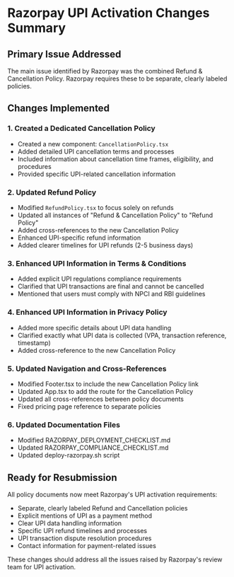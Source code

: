 # Razorpay UPI Activation Changes Summary

## Primary Issue Addressed
The main issue identified by Razorpay was the combined Refund & Cancellation Policy. Razorpay requires these to be separate, clearly labeled policies.

## Changes Implemented

### 1. Created a Dedicated Cancellation Policy
- Created a new component: `CancellationPolicy.tsx`
- Added detailed UPI cancellation terms and processes
- Included information about cancellation time frames, eligibility, and procedures
- Provided specific UPI-related cancellation information

### 2. Updated Refund Policy
- Modified `RefundPolicy.tsx` to focus solely on refunds
- Updated all instances of "Refund & Cancellation Policy" to "Refund Policy"
- Added cross-references to the new Cancellation Policy
- Enhanced UPI-specific refund information
- Added clearer timelines for UPI refunds (2-5 business days)

### 3. Enhanced UPI Information in Terms & Conditions
- Added explicit UPI regulations compliance requirements
- Clarified that UPI transactions are final and cannot be cancelled
- Mentioned that users must comply with NPCI and RBI guidelines

### 4. Enhanced UPI Information in Privacy Policy
- Added more specific details about UPI data handling
- Clarified exactly what UPI data is collected (VPA, transaction reference, timestamp)
- Added cross-reference to the new Cancellation Policy

### 5. Updated Navigation and Cross-References
- Modified Footer.tsx to include the new Cancellation Policy link
- Updated App.tsx to add the route for the Cancellation Policy
- Updated all cross-references between policy documents
- Fixed pricing page reference to separate policies

### 6. Updated Documentation Files
- Modified RAZORPAY_DEPLOYMENT_CHECKLIST.md
- Updated RAZORPAY_COMPLIANCE_CHECKLIST.md
- Updated deploy-razorpay.sh script

## Ready for Resubmission
All policy documents now meet Razorpay's UPI activation requirements:
- Separate, clearly labeled Refund and Cancellation policies
- Explicit mentions of UPI as a payment method
- Clear UPI data handling information
- Specific UPI refund timelines and processes
- UPI transaction dispute resolution procedures
- Contact information for payment-related issues

These changes should address all the issues raised by Razorpay's review team for UPI activation.
